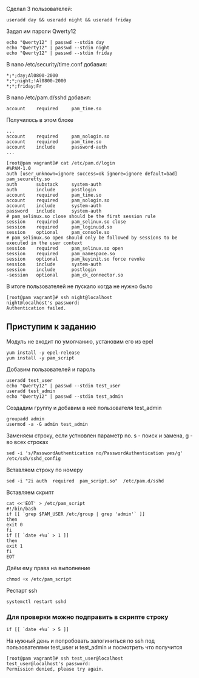 Сделал 3 пользователей:
```
useradd day && useradd night && useradd friday
```

Задал им пароли Qwerty12
```
echo "Qwerty12" | passwd --stdin day
echo "Qwerty12" | passwd --stdin night
echo "Qwerty12" | passwd --stdin friday
```

В nano /etc/security/time.conf добавил:
```
*;*;day;Al0800-2000
*;*;night;!Al0800-2000
*;*;friday;Fr
```

В nano /etc/pam.d/sshd добавил:
```
account    required     pam_time.so
```

Получилось в этом блоке
```
...
account    required     pam_nologin.so
account    required     pam_time.so
account    include      password-auth
...
```

```
[root@pam vagrant]# cat /etc/pam.d/login
#%PAM-1.0
auth [user_unknown=ignore success=ok ignore=ignore default=bad] pam_securetty.so
auth       substack     system-auth
auth       include      postlogin
account    required     pam_time.so
account    required     pam_nologin.so
account    include      system-auth
password   include      system-auth
# pam_selinux.so close should be the first session rule
session    required     pam_selinux.so close
session    required     pam_loginuid.so
session    optional     pam_console.so
# pam_selinux.so open should only be followed by sessions to be executed in the user context
session    required     pam_selinux.so open
session    required     pam_namespace.so
session    optional     pam_keyinit.so force revoke
session    include      system-auth
session    include      postlogin
-session   optional     pam_ck_connector.so
```

В итоге пользователей не пускало когда не нужно было

```
[root@pam vagrant]# ssh night@localhost
night@localhost's password: 
Authentication failed.
```

## Приступим к заданию

Модуль не входит по умолчанию, установим его из epel
```
yum install -y epel-release
yum install -y pam_script
```

Добавим пользователей и пароль
```
useradd test_user
echo "Qwerty12" | passwd --stdin test_user
useradd test_admin
echo "Qwerty12" | passwd --stdin test_admin
```

Создадим группу и добавим в неё пользователя test_admin
```
groupadd admin
usermod -a -G admin test_admin
```

Заменяем строку, если устновлен параметр no. s - поиск и замена, g - во всех строках
```
sed -i 's/PasswordAuthentication no/PasswordAuthentication yes/g' /etc/ssh/sshd_config
```

Вставляем строку по номеру
```
sed -i "2i auth  required  pam_script.so"  /etc/pam.d/sshd
```

Вставляем скрипт
```
cat <<'EOT' > /etc/pam_script
#!/bin/bash
if [[ `grep $PAM_USER /etc/group | grep 'admin'` ]]
then
exit 0
fi
if [[ `date +%u` > 1 ]]
then
exit 1
fi
EOT
```

Даём ему права на выполнение
```
chmod +x /etc/pam_script
```

Рестарт ssh
```
systemctl restart sshd
```

### Для проверки можно подправить в скрипте строку

```
if [[ `date +%u` > 5 ]]
```

На нужный день и попробовать залогиниться по ssh под пользователями test_user и test_admin и посмотреть что получится

```
[root@pam vagrant]# ssh test_user@localhost
test_user@localhost's password: 
Permission denied, please try again.
```